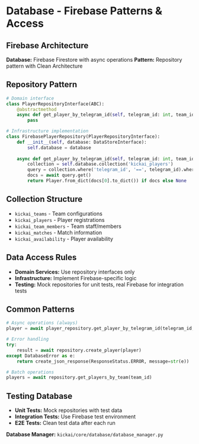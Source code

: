 # Database - Firebase Patterns & Access

## Firebase Architecture
**Database:** Firebase Firestore with async operations
**Pattern:** Repository pattern with Clean Architecture

## Repository Pattern
```python
# Domain interface
class PlayerRepositoryInterface(ABC):
    @abstractmethod
    async def get_player_by_telegram_id(self, telegram_id: int, team_id: str) -> Optional[Player]:
        pass

# Infrastructure implementation  
class FirebasePlayerRepository(PlayerRepositoryInterface):
    def __init__(self, database: DataStoreInterface):
        self.database = database
        
    async def get_player_by_telegram_id(self, telegram_id: int, team_id: str):
        collection = self.database.collection('kickai_players')
        query = collection.where('telegram_id', '==', telegram_id).where('team_id', '==', team_id)
        docs = await query.get()
        return Player.from_dict(docs[0].to_dict()) if docs else None
```

## Collection Structure
- `kickai_teams` - Team configurations
- `kickai_players` - Player registrations  
- `kickai_team_members` - Team staff/members
- `kickai_matches` - Match information
- `kickai_availability` - Player availability

## Data Access Rules
- **Domain Services:** Use repository interfaces only
- **Infrastructure:** Implement Firebase-specific logic
- **Testing:** Mock repositories for unit tests, real Firebase for integration tests

## Common Patterns
```python
# Async operations (always)
player = await player_repository.get_player_by_telegram_id(telegram_id, team_id)

# Error handling
try:
    result = await repository.create_player(player)
except DatabaseError as e:
    return create_json_response(ResponseStatus.ERROR, message=str(e))

# Batch operations
players = await repository.get_players_by_team(team_id)
```

## Testing Database
- **Unit Tests:** Mock repositories with test data
- **Integration Tests:** Use Firebase test environment
- **E2E Tests:** Clean test data after each run

**Database Manager:** `kickai/core/database/database_manager.py`